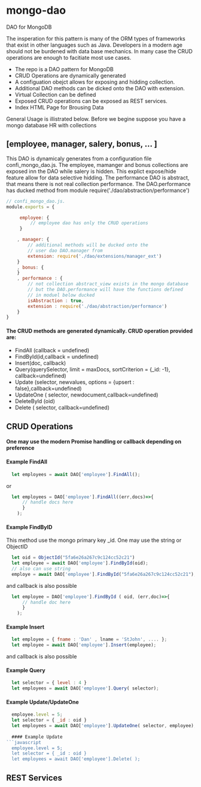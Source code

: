 # mongo-dao 
DAO for MongoDB 

The insperation for this pattern is many of the ORM types of frameworks that exist in other languages such as Java. Developers in a modern age should not be burdened with data base mechanics. In many case the 
CRUD operations are enough to facitiate most use cases.

* The repo is a DAO pattern for MongoDB
* CRUD Operations are dynamically generated
* A configuation obejct allows for exposing and hidding collection.
* Additional DAO methods can be dicked onto the DAO with extension.
* Virtual Collection can be defined
* Exposed CRUD operations can be exposed as REST services. 
* Index HTML Page for Brousing Data

General Usage is illistrated below. Before we begine suppose you have a mongo database HR with collections 
## [employee, manager, salery, bonus, ... ]

This DAO is dynamicaly generates from a configuration file confi_mongo_dao.js. The employee, mamanger and bonus
collections are exposed inn the DAO while salery is hidden. This explict expose/hide feature allow for data selective 
hidding. The performance DAO is abstract, that means there is not real collection performance. The DAO.performance has
ducked method from module require('./dao/abstraction/performance')

```javascript
// confi_mongo_dao.js.
module.exports = {

     employee: {
         // employee dao has only the CRUD operations
     }

    , manager: {
        // additional methods will be ducked onto the
        // user dao DAO.manager from
        extension: require('./dao/extensions/manager_ext')
    }
    , bonus: {
    }
    , performance : {
        // not collection abstract_view exists in the mongo database
        // but the DAO.performance will have the functions defined
        // in moduel below ducked
        isAbstraction : true,
        extension : require('./dao/abstraction/performance')
    }
}
```
#### The CRUD methods are generated dynamically.  CRUD operation provided are:

* FindAll (callback = undefined)
* FindById(id,callback = undefined)
* Insert(doc, callback) 
* Query(querySelector, limit = maxDocs, sortCriterion = {_id: -1}, callback=undefined)
* Update (selector, newvalues, options = {upsert : false},callback=undefined)
* UpdateOne ( selector, newdocument,callback=undefined)
* DeleteById (oid)
* Delete ( selector, callback=undefined)

## CRUD Operations
#### One may use the modern Promise handling or callback depending on preference

#### Example FindAll
```javascript
  let employees = await DAO['employee'].FindAll();
```  
or 
```javascript
  let employees = DAO['employee'].FindAll((err,docs)=>{
      // handle docs here
      }
    );
```    
#### Example FindByID
This method use the mongo primary key _id. One may use the string or ObjectID
```javascript
  let oid = ObjectId("5fa6e26a267c9c124cc52c21")
  let employee = await DAO['employee'].FindById(oid);
  // also can use string
  employe = await DAO['employee'].FindById("5fa6e26a267c9c124cc52c21");
```  
and callback is also possible 
```javascript
  let employee = DAO['employee'].FindById ( oid, (err,doc)=>{
      // handle doc here
      }
    );
```
#### Example Insert
```javascript
  let employee = { fname : 'Dan' , lname = 'StJohn', .... };
  let employee = await DAO['employee'].Insert(employee);
```  
and callback is also possible 
#### Example Query
```javascript
  let selector = { level : 4 }
  let employees = await DAO['employee'].Query( selector);
```  
#### Example Update/UpdateOne
```javascript
  employee.level = 5;
  let selector = { _id : oid }
  let employees = await DAO['employee'].UpdateOne( selector, employee);
  
  #### Example Update
```javascript
  employee.level = 5;
  let selector = { _id : oid }
  let employees = await DAO['employee'].Delete( );
```

 ## REST Services  

